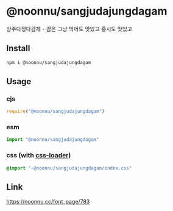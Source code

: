 # @noonnu/sangjudajungdagam
상주다정다감체 - 감은 그냥 먹어도 맛있고 홍시도 맛있고

## Install
```sh
npm i @noonnu/sangjudajungdagam
```
## Usage
### cjs
```js
require("@noonnu/sangjudajungdagam")
```
### esm
```js
import "@noonnu/sangjudajungdagam"
```
### css (with [css-loader](https://github.com/webpack-contrib/css-loader))
```css
@import "~@noonnu/sangjudajungdagam/index.css"
```

## Link
https://noonnu.cc/font_page/783